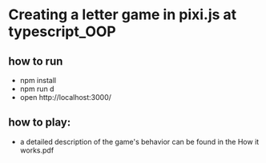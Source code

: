 # Creating a letter game in pixi.js at typescript_OOP

## how to run

-  npm install
-  npm run d
-  open http://localhost:3000/

## how to play:

-  a detailed description of the game's behavior can be found in the How it works.pdf
